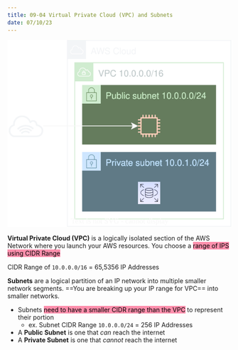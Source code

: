 ```yaml
---
title: 09-04 Virtual Private Cloud (VPC) and Subnets
date: 07/10/23
---
```


![300](images/09_Networking/Virtual_Private_Cloud_and_Subnets.drawio.svg)

**Virtual Private Cloud (VPC)** is a logically isolated section of the AWS Network where you launch your AWS resources. You choose a <mark style="background: #FF5582A6;">range of IPS using CIDR Range</mark>

CIDR Range of `10.0.0.0/16` = 65,5356 IP Addresses

**Subnets** are a logical partition of an IP network into multiple smaller network segments. ==You are breaking up your IP range for VPC== into smaller networks.

* Subnets <mark style="background: #FF5582A6;">need to have a smaller CIDR range than the VPC</mark> to represent their portion
  * ex. Subnet CIDR Range `10.0.0.0/24` = 256 IP Addresses
* A **Public Subnet** is one that *can* reach the internet
* A **Private Subnet** is one that *cannot* reach the internet
